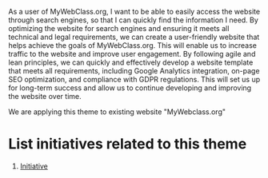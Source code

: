

As a user of MyWebClass.org, I want to be able to easily access the website through search engines, so that I can quickly find the information I need. 
By optimizing the website for search engines and ensuring it meets all technical and legal requirements, we can create a user-friendly website that helps achieve the goals of MyWebClass.org. 
This will enable us to increase traffic to the website and improve user engagement. By following agile and lean principles, we can quickly and effectively develop a website template that meets all requirements, including Google Analytics integration, on-page SEO optimization, and compliance with GDPR regulations. 
This will set us up for long-term success and allow us to continue developing and improving the website over time.

We are applying this theme to existing website "MyWebclass.org"


# List initiatives related to this theme
1. [Initiative](documentation/templates/theme/initiatives/initiative_template.md)

